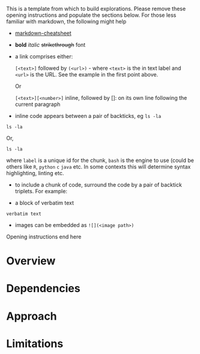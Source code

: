 This is a template from which to build explorations. Please
remove these opening instructions and populate the sections below.
For those less familiar with markdown, the following might help

- [markdown-cheatsheet](https://github.com/adam-p/markdown-here/wiki/Markdown-Cheatsheet)

- **bold** _italic_ ~~strikethrough~~ font

- a link comprises either: 

  `[<text>]` followed by `(<url>)` - where `<text>` is the in text
  label and `<url>` is the URL.  See the example in the first point
  above.
  
  Or
  
  `[<text>][<number>]` inline, followed by [<number>]: <url> on its own
  line following the current paragraph
  
- inline code appears between a pair of backticks, eg `ls -la`

``` 
ls -la
```
Or, 
```{label, engine='bash', results='markdown', eval=FALSE} 
ls -la
```
where `label` is a unique id for the chunk, `bash` is the engine to
use (could be others like `R`, `python` `c` `java` etc.  In some
contexts this will determine syntax highlighting, linting etc.


- to include a chunk of code, surround the code by a pair of backtick
  triplets.  For example:

- a block of verbatim text
~~~
verbatim text
~~~

- images can be embedded as `![](<image path>)`

Opening instructions end here

# Overview

# Dependencies

# Approach

# Limitations
